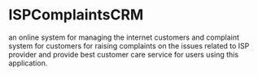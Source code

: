 # ISPComplaintsCRM
an online system for managing the internet customers and complaint system for customers for raising complaints on the issues related to ISP provider and provide best customer care service for users using this application. 
